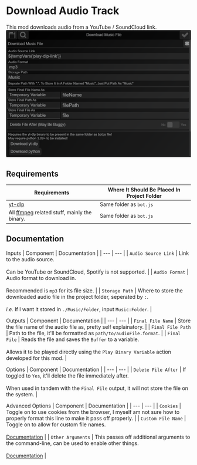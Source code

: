 # Download Audio Track
This mod downloads audio from a YouTube / SoundCloud link.
![](https://github.com/slothyace/bmods-acedia/blob/main/.documentation/downloadMusicFile.png)

## Requirements
| Requirements | Where It Should Be Placed In Project Folder |
| --- | --- |
| [yt-dlp](https://github.com/yt-dlp/yt-dlp) | Same folder as `bot.js` |
| All [ffmpeg](https://www.ffmpeg.org/download.html) related stuff, mainly the binary. | Same folder as `bot.js` |

## Documentation
Inputs
| Component | Documentation |
| --- | --- |
| `Audio Source Link` | Link to the audio source.<br></br>Can be YouTube or SoundCloud, Spotify is not supported. |
| `Audio Format` | Audio format to download in.<br></br>Recommended is `mp3` for its file size. |
| `Storage Path` | Where to store the downloaded audio file in the project folder, seperated by `:`.<br></br>*i.e.* If I want it stored in `./Music/Folder`, input `Music:Folder`. |

Outputs
| Component | Documentation |
| --- | --- |
| `Final File Name` | Store the file name of the audio file as, pretty self explainatory. |
| `Final File Path` | Path to the file, it'll be formatted as `path/to/audioFile.format`. |
| `Final File` | Reads the file and saves the `Buffer` to a variable.<br></br>Allows it to be played directly using the `Play Binary Variable` action developed for this mod. |

Options
| Component | Documentation |
| --- | --- |
| `Delete File After` | If toggled to `Yes`, it'll delete the file immediately after.<br></br>When used in tandem with the `Final File` output, it will not store the file on the system. |

Advanced Options
| Component | Documentation |
| --- | --- |
| `Cookies` | Toggle on to use cookies from the browser, I myself am not sure how to properly format this line to make it pass off properly. |
| `Custom File Name` | Toggle on to allow for custom file names.<br></br>[Documentation](https://github.com/yt-dlp/yt-dlp?tab=readme-ov-file#output-template) |
| `Other Arguments` | This passes off additional arguments to the command-line, can be used to enable other things.<br></br>[Documentation](https://github.com/yt-dlp/yt-dlp?tab=readme-ov-file#usage-and-options) |
